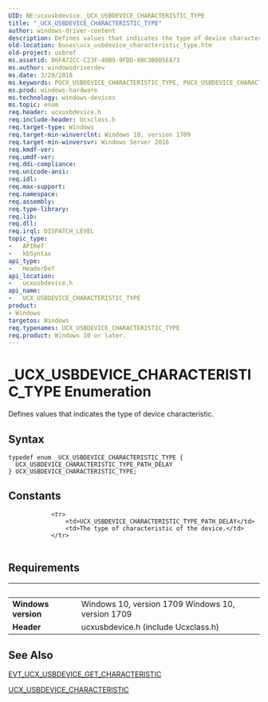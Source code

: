```yaml
---
UID: NE:ucxusbdevice._UCX_USBDEVICE_CHARACTERISTIC_TYPE
title: "_UCX_USBDEVICE_CHARACTERISTIC_TYPE"
author: windows-driver-content
description: Defines values that indicates the type of device characteristic.
old-location: buses\ucx_usbdevice_characteristic_type.htm
old-project: usbref
ms.assetid: 86FA72CC-C23F-40B9-9FDD-80C3B0D5EA73
ms.author: windowsdriverdev
ms.date: 3/29/2018
ms.keywords: PUCX_USBDEVICE_CHARACTERISTIC_TYPE, PUCX_USBDEVICE_CHARACTERISTIC_TYPE enumeration pointer [Buses], UCX_USBDEVICE_CHARACTERISTIC_TYPE, UCX_USBDEVICE_CHARACTERISTIC_TYPE enumeration [Buses], UCX_USBDEVICE_CHARACTERISTIC_TYPE_PATH_DELAY, _UCX_USBDEVICE_CHARACTERISTIC_TYPE, buses.ucx_usbdevice_characteristic_type, ucxusbdevice/PUCX_USBDEVICE_CHARACTERISTIC_TYPE, ucxusbdevice/UCX_USBDEVICE_CHARACTERISTIC_TYPE, ucxusbdevice/UCX_USBDEVICE_CHARACTERISTIC_TYPE_PATH_DELAY
ms.prod: windows-hardware
ms.technology: windows-devices
ms.topic: enum
req.header: ucxusbdevice.h
req.include-header: Ucxclass.h
req.target-type: Windows
req.target-min-winverclnt: Windows 10, version 1709
req.target-min-winversvr: Windows Server 2016
req.kmdf-ver: 
req.umdf-ver: 
req.ddi-compliance: 
req.unicode-ansi: 
req.idl: 
req.max-support: 
req.namespace: 
req.assembly: 
req.type-library: 
req.lib: 
req.dll: 
req.irql: DISPATCH_LEVEL
topic_type:
-	APIRef
-	kbSyntax
api_type:
-	HeaderDef
api_location:
-	ucxusbdevice.h
api_name:
-	UCX_USBDEVICE_CHARACTERISTIC_TYPE
product:
- Windows
targetos: Windows
req.typenames: UCX_USBDEVICE_CHARACTERISTIC_TYPE
req.product: Windows 10 or later.
---
```


# _UCX_USBDEVICE_CHARACTERISTIC_TYPE Enumeration
Defines values that indicates the type of device characteristic.

## Syntax
```
typedef enum _UCX_USBDEVICE_CHARACTERISTIC_TYPE {
  UCX_USBDEVICE_CHARACTERISTIC_TYPE_PATH_DELAY
} UCX_USBDEVICE_CHARACTERISTIC_TYPE;
```

## Constants

<table>
            
                <tr>
                    <td>UCX_USBDEVICE_CHARACTERISTIC_TYPE_PATH_DELAY</td>
                    <td>The type of characteristic of the device.</td>
                </tr>
</table>


## Requirements
| &nbsp; | &nbsp; |
| ---- |:---- |
| **Windows version** | Windows 10, version 1709 Windows 10, version 1709 |
| **Header** | ucxusbdevice.h (include Ucxclass.h) |

## See Also

<a href="https://msdn.microsoft.com/EE8568F6-3D88-477E-9F0D-044D014EBCF3">EVT_UCX_USBDEVICE_GET_CHARACTERISTIC</a>



<a href="https://msdn.microsoft.com/31BF5607-51EA-4FBF-A754-872FBD45915D">UCX_USBDEVICE_CHARACTERISTIC</a>
